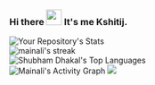 ### Hi there <img src="https://media.giphy.com/media/hvRJCLFzcasrR4ia7z/giphy.gif" width="28"> It's me Kshitij.
<!--
**kshitijmainali/kshitijmainali** is a ✨ _special_ ✨ repository because its `README.md` (this file) appears on your GitHub profile.

Here are some ideas to get you started:
- 🔭 I’m currently working on ...
- 🌱 I’m currently learning ...
- 👯 I’m looking to collaborate on ...
- 🤔 I’m looking for help with ...
- 💬 Ask me about ...
- 📫 How to reach me: ...
- 😄 Pronouns: ...
- ⚡ Fun fact: ...
-->
![Your Repository's Stats](https://github-readme-stats.vercel.app/api?username=kshitijmainali&show_icons=true)
<br>
  <img title="🔥 Get streak stats for your profile at git.io/streak-stats" alt="mainali's streak" src="https://github-readme-streak-stats.herokuapp.com/?user=kshitijmainali&theme=monokai-metallian&hide_border=true" />
<br>
<img alt="Shubham Dhakal's Top Languages" src="https://github-readme-stats.vercel.app/api/top-langs/?username=kshitijmainali&langs_count=8&layout=compact&theme=react&hide_border=true&bg_color=1F222E&title_color=F85D7F&icon_color=F8D866" />
<br>
<img alt="Mainali's Activity Graph" src="https://activity-graph.herokuapp.com/graph?username=kshitijmainali&bg_color=1F222E&color=F8D866&line=F85D7F&point=FFFFFF&hide_border=true" />
<img src="https://komarev.com/ghpvc/?username=kshitijmainali"/>
